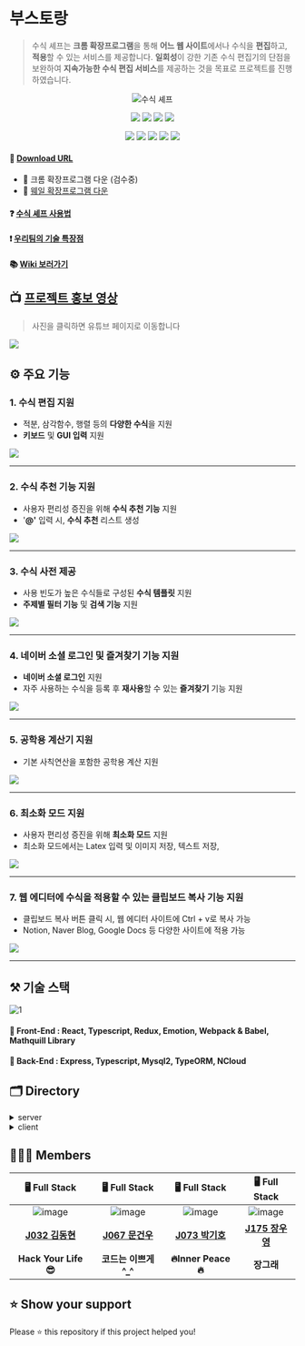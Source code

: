 # 부스토랑 

> 수식 셰프는 **크롬 확장프로그램**을 통해 **어느 웹 사이트**에서나 수식을 **편집**하고, **적용**할 수 있는 서비스를 제공합니다. **일회성**이 강한 기존 수식 편집기의 단점을 보완하여 **지속가능한 수식 편집 서비스**를 제공하는 것을 목표로 프로젝트를 진행하였습니다.
<p align="center"><img src="https://user-images.githubusercontent.com/60457112/102003187-569c7a80-3d47-11eb-8412-3103461df502.gif" title="수식 셰프"/></p>

<p align="center">
  <img src="https://img.shields.io/badge/javascript-ES6+-yellow?logo=javascript"/>
  <img src="https://img.shields.io/badge/typescript-v4.0.5-blue?logo=typescript"/>
  <img src="https://img.shields.io/badge/node.js-v15.2.1-green?logo=node.js"/>
  <img src="https://img.shields.io/badge/mysql-v5.7.32-blue?logo=mysql"/>
</P>
<p align="center">
  <img src="https://img.shields.io/badge/react-17.0.1-1cf?logo=react"/>
  <img src="https://img.shields.io/badge/redux-4.0.5-purple?logo=redux"/>
  <img src="https://img.shields.io/badge/emotion-11.0.0-pink?logo=emotion"/>
  <img src="https://img.shields.io/badge/Webpack-v4.44.1-%238DD6F9?logo=webpack"/>
  <img src="https://img.shields.io/badge/Babel-v7.12.1-%23F9DC3E?logo=Babel"/>
</p>

#### 📩 [Download URL](https://store.whale.naver.com/detail/fjifenfnigndpihijgnnaoadjodljkla)
- 🔗 크롬 확장프로그램 다운 (검수중)
- 🐳 [웨일 확장프로그램 다운](https://store.whale.naver.com/detail/fjifenfnigndpihijgnnaoadjodljkla)  

#### ❓ [수식 셰프 사용법](https://github.com/boostcamp-2020/Project15-C-Client-Based-Formula-Editor/wiki/%EB%8F%84%EC%9B%80%EB%A7%90)

#### ❗ [우리팀의 기술 특장점](https://github.com/boostcamp-2020/Project15-C-Client-Based-Formula-Editor/wiki/%EC%88%98%EC%8B%9D%EC%85%B0%ED%94%84-%EA%B8%B0%EC%88%A0-%ED%8A%B9%EC%9E%A5%EC%A0%90)

#### 📚 [Wiki 보러가기](https://github.com/boostcamp-2020/Project15-C-Client-Based-Formula-Editor/wiki)

## 📺 [프로젝트 홍보 영상](https://www.youtube.com/watch?v=v7ierZX2fzQ&feature=youtu.be)
> 사진을 클릭하면 유튜브 페이지로 이동합니다   

<a href="https://www.youtube.com/watch?v=v7ierZX2fzQ&feature=youtu.be"><img src="https://user-images.githubusercontent.com/60457112/102709011-f9c23680-42e9-11eb-84ac-c5e4ff1bc501.png"/></a>

## ⚙️ 주요 기능

### 1. 수식 편집 지원  
- 적분, 삼각함수, 행렬 등의 **다양한 수식**을 지원
- **키보드** 및 **GUI 입력** 지원
<img src="https://user-images.githubusercontent.com/60457112/102458079-114db500-4087-11eb-8e32-e1a5d828039b.gif"/>

---

### 2. 수식 추천 기능 지원
- 사용자 편리성 증진을 위해 **수식 추천 기능** 지원
- '**@'** 입력 시, **수식 추천** 리스트 생성  
<img src="https://user-images.githubusercontent.com/60457112/102458366-79040000-4087-11eb-9048-de2841928847.gif"/>

---
### 3. 수식 사전 제공
- 사용 빈도가 높은 수식들로 구성된 **수식 템플릿** 지원
- **주제별 필터 기능** 및 **검색 기능** 지원
<img src="https://user-images.githubusercontent.com/60457112/102458354-76a1a600-4087-11eb-9df0-ba58dda5a939.gif"/>

---

### 4. 네이버 소셜 로그인 및 즐겨찾기 기능 지원
- **네이버 소셜 로그인** 지원
- 자주 사용하는 수식을 등록 후 **재사용**할 수 있는 **즐겨찾기** 기능 지원
<img src="https://user-images.githubusercontent.com/60457112/102458359-77d2d300-4087-11eb-8493-d812ffc89435.gif"/>

---

### 5. 공학용 계산기 지원
- 기본 사칙연산을 포함한 공학용 계산 지원
<img src="https://user-images.githubusercontent.com/60457112/102458350-75707900-4087-11eb-87b6-f5db9f40195a.gif"/>

---

### 6. 최소화 모드 지원
- 사용자 편리성 증진을 위해 **최소화 모드** 지원
- 최소화 모드에서는 Latex 입력 및 이미지 저장, 텍스트 저장, 
<img src="https://user-images.githubusercontent.com/60457112/102458364-786b6980-4087-11eb-8528-6a801c2300fc.gif"/>

---

### 7. 웹 에디터에 수식을 적용할 수 있는 클립보드 복사 기능 지원
- 클립보드 복사 버튼 클릭 시, 웹 에디터 사이트에 Ctrl + v로 복사 가능
- Notion, Naver Blog, Google Docs 등 다양한 사이트에 적용 가능
<img src="https://user-images.githubusercontent.com/60457112/102458367-799c9680-4087-11eb-895d-514c7ed5aafa.gif"/>

---

## ⚒️ 기술 스택
![1](https://user-images.githubusercontent.com/60457112/102003331-35d52480-3d49-11eb-8b28-a69653ca5e7b.jpg)
#### 📘 Front-End : React, Typescript, Redux, Emotion, Webpack & Babel, Mathquill Library  
#### 📗 Back-End : Express, Typescript, Mysql2, TypeORM, NCloud

## 🗂 Directory

<details>
<summary>server</summary>
  <div markdown="1">

```
🗃 Project Folder  
📁server  
├── app.js
├── 📁src  
│   ├── 📁controllers 
│   ├── 📁entity
│   ├── 📁repository
│   ├── 📁router
│   │   ├── 📁user
│   │   └── 📁favorite
│   ├── 📁service
│   ├── 📁types
│   ├── 📁utils  
│   └──📁views
└── 📁__tests__  
```

  </div>
</details>

<details>
<summary>client</summary>
  <div markdown="1">

  ```
  📁client  
  ├── 📁public
  │   ├── 📁image    
  │   ├── background.js  
  │   ├── content.css
  │   ├── icon.png
  │   ├── manifest.json
  │   └── index.html
  └── 📁src
      ├── App
      ├── 📁components  
      │   ├── index.tsx   
      │   ├── style.ts
      │   └── use(폴더명).ts
      ├── 📁contexts
      │   ├── index.ts   
      │   ├── 📁latex
      │   └── 📁user
      ├── 📁hooks
      ├── 📁lib  
      │   ├── 📁apis
      │   ├── 📁constants
      │   └── 📁utils
      ├── 📁pages
      └── 📁__tests__  
  ```

  </div>
</details>

## 👩🏻‍💻 Members
| 🖥️ Full Stack | 🖥️ Full Stack | 🖥️ Full Stack | 🖥️ Full Stack |
| :----------: |  :--------:  |  :---------: |  :---------: |
|![image](https://user-images.githubusercontent.com/23556120/99749140-41a24200-2b21-11eb-992a-6221872b3e5e.png)|![image](https://user-images.githubusercontent.com/23556120/99749193-58489900-2b21-11eb-9271-145b292a6080.png)|![image](https://user-images.githubusercontent.com/23556120/99749230-6a2a3c00-2b21-11eb-9801-4e39472ee4a3.png)|![image](https://user-images.githubusercontent.com/23556120/99749255-77472b00-2b21-11eb-8c63-d66d5c73f002.png)|
| **[J032 김동현](https://github.com/dooking)** | **[J067 문건우](https://github.com/geonwoomun)** | **[J073 박기호](https://github.com/qkrrlgh519)** | **[J175 장우영](https://github.com/Woo-Dong93)** |
| **Hack Your Life 😎** | **코드는 이쁘게 ^_^**  | **:fire:Inner Peace:fire:** | **장그래** |


## ⭐ Show your support
Please ⭐️ this repository if this project helped you!
